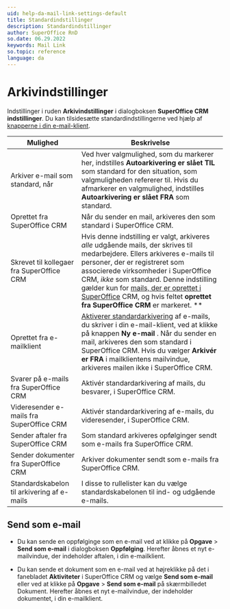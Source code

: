```yaml
---
uid: help-da-mail-link-settings-default
title: Standardindstillinger
description: Standardindstillinger
author: SuperOffice RnD
so.date: 06.29.2022
keywords: Mail Link
so.topic: reference
language: da
---
```


# Arkivindstillinger

Indstillinger i ruden **Arkivindstillinger** i dialogboksen **SuperOffice CRM indstillinger**. Du kan tilsidesætte standardindstillingerne ved hjælp af [knapperne i din e-mail-klient][2].

| Mulighed | Beskrivelse |
|---|---|
| Arkiver e-mail som standard, når | Ved hver valgmulighed, som du markerer her, indstilles **Autoarkivering er slået TIL** som standard for den situation, som valgmuligheden refererer til. Hvis du afmarkerer en valgmulighed, indstilles **Autoarkivering er slået FRA** som standard. |
| Oprettet fra SuperOffice CRM | Når du sender en mail, arkiveres den som standard i SuperOffice CRM. |
| Skrevet til kollegaer fra SuperOffice CRM | Hvis denne indstilling er valgt, arkiveres *alle* udgående mails, der skrives til medarbejdere. Ellers arkiveres e-mails til personer, der er registreret som associerede virksomheder i SuperOffice CRM, *ikke* som standard. Denne indstilling gælder kun for [mails, der er oprettet i SuperOffice][4] CRM, og hvis feltet **oprettet fra SuperOffice CRM** er markeret. **
| Oprettet fra e-mailklient | [Aktiverer standardarkivering][5] af e-mails, du skriver i din e-mail-klient, ved at klikke på knappen **Ny e-mail** . Når du sender en mail, arkiveres den som standard i SuperOffice CRM. Hvis du vælger **Arkivér er FRA** i mailklientens mailvindue, arkiveres mailen ikke i SuperOffice CRM. |
| Svarer på e-mails fra SuperOffice CRM | Aktivér standardarkivering af mails, du besvarer, i SuperOffice CRM. |
| Videresender e-mails fra SuperOffice CRM | Aktivér standardarkivering af e-mails, du videresender, i SuperOffice CRM. |
| Sender aftaler fra SuperOffice CRM | Som standard arkiveres opfølginger sendt som e-mails fra SuperOffice CRM. |
| Sender dokumenter fra SuperOffice CRM | Arkiver dokumenter sendt som e-mails fra SuperOffice CRM. |
| Standardskabelon til arkivering af e-mails | I disse to rullelister kan du vælge standardskabelonen til ind- og udgående e-mails. |

## Send som e-mail

* Du kan sende en oppfølginge som en e-mail ved at klikke på **Opgave** > **Send som e-mail** i dialogboksen **Oppfølging**. Herefter åbnes et nyt e-mailvindue, der indeholder aftalen, i din e-mailklient.

* Du kan sende et dokument som en e-mail ved at højreklikke på det i fanebladet **Aktiviteter** i SuperOffice CRM og vælge **Send som e-mail** eller ved at klikke på **Opgave** > **Send som e-mail** på skærmbilledet Dokument. Herefter åbnes et nyt e-mailvindue, der indeholder dokumentet, i din e-mailklient.

<!-- Referenced links -->
[2]: ../index.md
[4]: ../create-in-superoffice.md
[5]: archive-by-default.md

<!-- Referenced images -->
